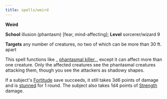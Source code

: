 ```yaml
---
title: spells/weird
---
```

 **Weird**

**School** illusion (phantasm) [fear, mind-affecting]; **Level** sorcerer/wizard 9

**Targets** any number of creatures, no two of which can be more than 30 ft. apart

This spell functions like _ [phantasmal killer](phantasmalKiller.md#_phantasmal-killer)_, except it can affect more than one creature. Only the affected creatures see the phantasmal creatures attacking them, though you see the attackers as shadowy shapes.

If a subject's [Fortitude](../combat.md#_fortitude) save succeeds, it still takes 3d6 points of damage and is [stunned](../glossary.md#_stunned) for 1 round. The subject also takes 1d4 points of [Strength](../gettingStarted.md#_strength) damage.

